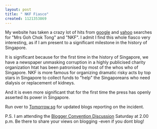 ```yaml
--- 
layout: post
title: " NKF Fiasco"
created: 1121353869
---
```

My website has taken a crazy lot of hits from <a href="http://www.google.com/search?q=mrs%20goh%20chok%20tong%20nkf">google</a> and <a href="http://search.yahoo.com/search?p=mrs+goh+chok+tong+nkf&prssweb=Search&ei=UTF-8&fr=FP-tab-web-t&fl=0&x=wrt">yahoo</a> searches for "Mrs Goh Chok Tong" and "NKF". I admit I find this whole fiasco very interesting, as if I am present to a significant milestone in the history of Singapore. 

It is significant because for the first time in the history of Singapore, we have a newspaper unmasking corruption in a highly publicised charity organization htat has been patronised by most of the whos who of Singapore. NKF is more famous for organizing dramatic risky acts by top stars in Singapore to collect funds to "help" the Singaporeans who need dialysis or replacement of kidneys. 

And it is even more significant that for the first time the press has openly asserted its power in Singapore. 

Run over to <a href="http://tomorrow.sg">Tomorrow.sg</a> for updated blogs reporting on the incident. 

P.S. I am attending the <a href="http://tomorrow.sg/archives/2005/07/11/bloggerssg_2005_-_frequently_ask.html">Blogger Convention Discussion</a> Saturday at 2.00 p.m. Be there to share your views on blogging -even if you dont blog!
